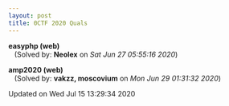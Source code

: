 ```yaml
---
layout: post
title: 0CTF 2020 Quals
---
```


<!--break-->

**easyphp (web)**  
&nbsp;&nbsp;&nbsp;(Solved by: **Neolex** on _Sat Jun 27 05:55:16 2020_)  
  
**amp2020 (web)**  
&nbsp;&nbsp;&nbsp;(Solved by: **vakzz, moscovium** on _Mon Jun 29 01:31:32 2020_)  
  


Updated on Wed Jul 15 13:29:34 2020
